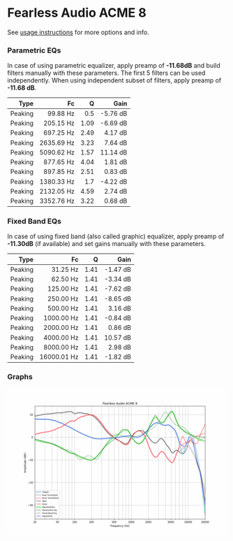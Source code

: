 # Fearless Audio ACME 8
See [usage instructions](https://github.com/jaakkopasanen/AutoEq#usage) for more options and info.

### Parametric EQs
In case of using parametric equalizer, apply preamp of **-11.68dB** and build filters manually
with these parameters. The first 5 filters can be used independently.
When using independent subset of filters, apply preamp of **-11.68 dB**.

| Type    | Fc         |    Q | Gain     |
|--------:|-----------:|-----:|---------:|
| Peaking | 99.88 Hz   | 0.5  | -5.76 dB |
| Peaking | 205.15 Hz  | 1.09 | -6.69 dB |
| Peaking | 697.25 Hz  | 2.49 | 4.17 dB  |
| Peaking | 2635.69 Hz | 3.23 | 7.64 dB  |
| Peaking | 5090.62 Hz | 1.57 | 11.14 dB |
| Peaking | 877.65 Hz  | 4.04 | 1.81 dB  |
| Peaking | 897.85 Hz  | 2.51 | 0.83 dB  |
| Peaking | 1380.33 Hz | 1.7  | -4.22 dB |
| Peaking | 2132.05 Hz | 4.59 | 2.74 dB  |
| Peaking | 3352.76 Hz | 3.22 | 0.68 dB  |

### Fixed Band EQs
In case of using fixed band (also called graphic) equalizer, apply preamp of **-11.30dB**
(if available) and set gains manually with these parameters.

| Type    | Fc          |    Q | Gain     |
|--------:|------------:|-----:|---------:|
| Peaking | 31.25 Hz    | 1.41 | -1.47 dB |
| Peaking | 62.50 Hz    | 1.41 | -3.34 dB |
| Peaking | 125.00 Hz   | 1.41 | -7.62 dB |
| Peaking | 250.00 Hz   | 1.41 | -8.65 dB |
| Peaking | 500.00 Hz   | 1.41 | 3.16 dB  |
| Peaking | 1000.00 Hz  | 1.41 | -0.84 dB |
| Peaking | 2000.00 Hz  | 1.41 | 0.86 dB  |
| Peaking | 4000.00 Hz  | 1.41 | 10.57 dB |
| Peaking | 8000.00 Hz  | 1.41 | 2.98 dB  |
| Peaking | 16000.01 Hz | 1.41 | -1.82 dB |

### Graphs
![](./Fearless%20Audio%20ACME%208.png)
